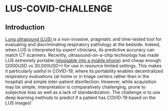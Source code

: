 # LUS-COVID-CHALLENGE
## Introduction  

[Lung ultrasound (LUS) ](https://www.youtube.com/watch?v=_Q0cTG3ZlHk&amp;ab_channel=MedCram-MedicalLecturesExplainedCLEARLY)is a non-invasive, pragmatic and time-tested tool for evaluating and discriminating respiratory pathology at the bedside. Indeed, when LUS is interpreted by *expert* clinicians, its predictive accuracy can match CT scanners. Recently, ultrasound-on-a-chip technology has made LUS extremely portable ([pluggable into a mobile phone](https://www.butterflynetwork.com/uk/)) and cheap enough (2000USD vs 30,000USD+) for use in resource limited settings. This makes it particularly useful in COVID-19, where its portability enables decentralized respiratory evaluations (at home or in triage centers rather than in the hospital) and simple inter-patient disinfection.  However, while acquisition may be simple, interpretation is comparatively challenging, prone to subjective bias as well as a lack of standardization.  The challenge is to use deep learning methods to predict if a patient has COVID-19 based on the LUS images!
